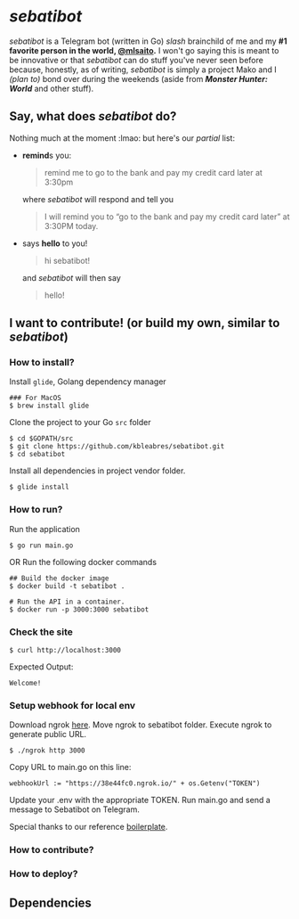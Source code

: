 # *sebatibot*

*sebatibot* is a Telegram bot (written in Go) *slash* brainchild of me and my **#1 favorite person in the world, [@mlsaito](https://github.com/mlsaito).** I won't go saying this is meant to be innovative or that *sebatibot* can do stuff you've never seen before because, honestly, as of writing, *sebatibot* is simply a project Mako and I *(plan to)* bond over during the weekends (aside from *__Monster Hunter: World__* and other stuff).

## Say, what does *sebatibot* do?

Nothing much at the moment :lmao: but here's our *partial* list:
- **remind**s you:

  > remind me to go to the bank and pay my credit card later at 3:30pm

  where *sebatibot* will respond and tell you

  > I will remind you to “go to the bank and pay my credit card later” at 3:30PM today.

- says **hello** to you!

  > hi sebatibot!

  and *sebatibot* will then say

  > hello!

## I want to contribute! (or build my own, similar to *sebatibot*)
### How to install?

Install `glide`, Golang dependency manager

```
### For MacOS
$ brew install glide
```

Clone the project to your Go `src` folder

```
$ cd $GOPATH/src
$ git clone https://github.com/kbleabres/sebatibot.git
$ cd sebatibot
```

Install all dependencies in project vendor folder.

```
$ glide install
```

### How to run?
Run the application
```
$ go run main.go
```

OR Run the following docker commands

```
## Build the docker image
$ docker build -t sebatibot .

# Run the API in a container.
$ docker run -p 3000:3000 sebatibot
```

### Check the site
```
$ curl http://localhost:3000
```
Expected Output:

```
Welcome!
```

### Setup webhook for local env
Download ngrok [here](https://ngrok.com/download).
Move ngrok to sebatibot folder.
Execute ngrok to generate public URL.
```
$ ./ngrok http 3000
```
Copy URL to main.go on this line:
```
webhookUrl := "https://38e44fc0.ngrok.io/" + os.Getenv("TOKEN")
```
Update your .env with the appropriate TOKEN.
Run main.go and send a message to Sebatibot on Telegram.

Special thanks to our reference [boilerplate](https://github.com/sjoshi6/go-rest-api-boilerplate).

### How to contribute?
### How to deploy?

## Dependencies


